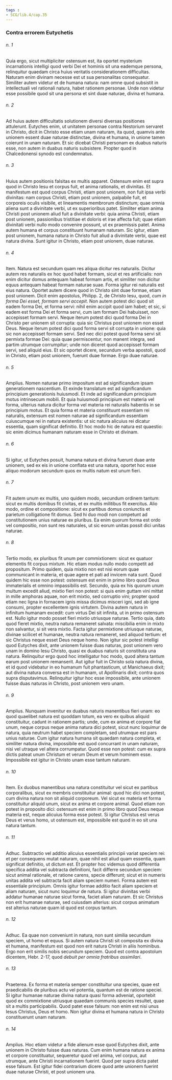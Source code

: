 ```yaml
---
tags : 
- SCG/lib.4/cap.35
---
```


### Contra errorem Eutychetis

###### n. 1
Quia ergo, sicut multipliciter ostensum est, ita oportet mysterium incarnationis intelligi quod verbi Dei et hominis sit una eademque persona, relinquitur quaedam circa huius veritatis considerationem difficultas. Naturam enim divinam necesse est ut sua personalitas consequatur. Similiter autem videtur et de humana natura: nam omne quod subsistit in intellectuali vel rationali natura, habet rationem personae. Unde non videtur esse possibile quod sit una persona et sint duae naturae, divina et humana.

###### n. 2
Ad huius autem difficultatis solutionem diversi diversas positiones attulerunt. Eutyches enim, ut unitatem personae contra Nestorium servaret in Christo, dicit in Christo esse etiam unam naturam, ita quod, quamvis ante unionem essent duae naturae distinctae, divina et humana, in unione tamen coierunt in unam naturam. Et sic dicebat Christi personam ex duabus naturis esse, non autem in duabus naturis subsistere. Propter quod in Chalcedonensi synodo est condemnatus.

###### n. 3
Huius autem positionis falsitas ex multis apparet. Ostensum enim est supra quod in Christo Iesu et corpus fuit, et anima rationalis, et divinitas. Et manifestum est quod corpus Christi, etiam post unionem, non fuit ipsa verbi divinitas: nam corpus Christi, etiam post unionem, palpabile fuit, et corporeis oculis visibile, et lineamentis membrorum distinctum; quae omnia aliena sunt a divinitate verbi, ut ex superioribus patet. Similiter etiam anima Christi post unionem aliud fuit a divinitate verbi: quia anima Christi, etiam post unionem, passionibus tristitiae et doloris et irae affecta fuit; quae etiam divinitati verbi nullo modo convenire possunt, ut ex praemissis patet. Anima autem humana et corpus constituunt humanam naturam. Sic igitur, etiam post unionem, humana natura in Christo fuit aliud a divinitate verbi, quae est natura divina. Sunt igitur in Christo, etiam post unionem, duae naturae.

###### n. 4
Item. Natura est secundum quam res aliqua dicitur res naturalis. Dicitur autem res naturalis ex hoc quod habet formam, sicut et res artificialis: non enim dicitur domus antequam habeat formam artis, et similiter non dicitur equus antequam habeat formam naturae suae. Forma igitur rei naturalis est eius natura. Oportet autem dicere quod in Christo sint duae formae, etiam post unionem. Dicit enim apostolus, Philipp. 2, de Christo Iesu, quod, *cum in forma Dei esset, formam servi accepit*. Non autem potest dici quod sit eadem forma Dei, et forma servi: nihil enim accipit quod iam habet; et sic, si eadem est forma Dei et forma servi, cum iam formam Dei habuisset, non accepisset formam servi. Neque iterum potest dici quod forma Dei in Christo per unionem sit corrupta: quia sic Christus post unionem non esset Deus. Neque iterum potest dici quod forma servi sit corrupta in unione: quia sic non accepisset formam servi. Sed nec dici potest quod forma servi sit permixta formae Dei: quia quae permiscentur, non manent integra, sed partim utrumque corrumpitur; unde non diceret quod accepisset formam servi, sed aliquid eius. Et sic oportet dicere, secundum verba apostoli, quod in Christo, etiam post unionem, fuerunt duae formae. Ergo duae naturae.

###### n. 5
Amplius. Nomen naturae primo impositum est ad significandum ipsam generationem nascentium. Et exinde translatum est ad significandum principium generationis huiusmodi. Et inde ad significandum principium motus intrinsecum mobili. Et quia huiusmodi principium est materia vel forma, ulterius natura dicitur forma vel materia rei naturalis habentis in se principium motus. Et quia forma et materia constituunt essentiam rei naturalis, extensum est nomen naturae ad significandum essentiam cuiuscumque rei in natura existentis: ut sic natura alicuius rei dicatur essentia, quam significat definitio. Et hoc modo hic de natura est quaestio: sic enim dicimus humanam naturam esse in Christo et divinam.

###### n. 6
Si igitur, ut Eutyches posuit, humana natura et divina fuerunt duae ante unionem, sed ex eis in unione conflata est una natura, oportet hoc esse aliquo modorum secundum quos ex multis natum est unum fieri.

###### n. 7
Fit autem unum ex multis, uno quidem modo, secundum ordinem tantum: sicut ex multis domibus fit civitas, et ex multis militibus fit exercitus. Alio modo, ordine et compositione: sicut ex partibus domus coniunctis et parietum colligatione fit domus. Sed hi duo modi non competunt ad constitutionem unius naturae ex pluribus. Ea enim quorum forma est ordo vel compositio, non sunt res naturales, ut sic eorum unitas possit dici unitas naturae.

###### n. 8
Tertio modo, ex pluribus fit unum per commixtionem: sicut ex quatuor elementis fit corpus mixtum. Hic etiam modus nullo modo competit ad propositum. Primo quidem, quia mixtio non est nisi eorum quae communicant in materia, et quae agere et pati ad invicem nata sunt. Quod quidem hic esse non potest: ostensum est enim in primo libro quod Deus immaterialis et omnino impassibilis est. Secundo, quia ex his quorum unum multum excedit aliud, mixtio fieri non potest: si quis enim guttam vini mittat in mille amphoras aquae, non erit mixtio, sed corruptio vini; propter quod etiam nec ligna in fornacem ignis missa dicimus misceri igni, sed ab igne consumi, propter excellentem ignis virtutem. Divina autem natura in infinitum humanam excedit: cum virtus Dei sit infinita, ut in primo ostensum est. Nullo igitur modo posset fieri mixtio utriusque naturae. Tertio quia, dato quod fieret mixtio, neutra natura remaneret salvata: miscibilia enim in mixto non salvantur, si sit vera mixtio. Facta igitur permixtione utriusque naturae, divinae scilicet et humanae, neutra natura remaneret, sed aliquod tertium: et sic Christus neque esset Deus neque homo. Non igitur sic potest intelligi quod Eutyches dixit, ante unionem fuisse duas naturas, post unionem vero unam in domino Iesu Christo, quasi ex duabus naturis sit constituta una natura. Relinquitur ergo quod hoc intelligatur hoc modo, quod altera tantum earum post unionem remanserit. Aut igitur fuit in Christo sola natura divina, et id quod videbatur in eo humanum fuit phantasticum, ut Manichaeus dixit; aut divina natura conversa est in humanam, ut Apollinaris dixit; contra quos supra disputavimus. Relinquitur igitur hoc esse impossibile, ante unionem fuisse duas naturas in Christo, post unionem vero unam.

###### n. 9
Amplius. Nunquam invenitur ex duabus naturis manentibus fieri unam: eo quod quaelibet natura est quoddam totum, ea vero ex quibus aliquid constituitur, cadunt in rationem partis; unde, cum ex anima et corpore fiat unum, neque corpus neque anima natura dici potest, sicut nunc loquimur de natura, quia neutrum habet speciem completam, sed utrumque est pars unius naturae. Cum igitur natura humana sit quaedam natura completa, et similiter natura divina, impossibile est quod concurrant in unam naturam, nisi vel utraque vel altera corrumpatur. Quod esse non potest: cum ex supra dictis pateat unum Christum et verum Deum et verum hominem esse. Impossibile est igitur in Christo unam esse tantum naturam.

###### n. 10
Item. Ex duobus manentibus una natura constituitur vel sicut ex partibus corporalibus, sicut ex membris constituitur animal: quod hic dici non potest, cum divina natura non sit aliquid corporeum. Vel sicut ex materia et forma constituitur aliquid unum, sicut ex anima et corpore animal. Quod etiam non potest in proposito dici: ostensum est enim in primo libro quod Deus neque materia est, neque alicuius forma esse potest. Si igitur Christus est verus Deus et verus homo, ut ostensum est, impossibile est quod in eo sit una natura tantum.

###### n. 11
Adhuc. Subtractio vel additio alicuius essentialis principii variat speciem rei: et per consequens mutat naturam, quae nihil est aliud quam essentia, quam significat definitio, ut dictum est. Et propter hoc videmus quod differentia specifica addita vel subtracta definitioni, facit differre secundum speciem: sicut animal rationale, et ratione carens, specie differunt; sicut et in numeris unitas addita vel subtracta facit aliam speciem numeri. Forma autem est essentiale principium. Omnis igitur formae additio facit aliam speciem et aliam naturam, sicut nunc loquimur de natura. Si igitur divinitas verbi addatur humanae naturae sicut forma, faciet aliam naturam. Et sic Christus non erit humanae naturae, sed cuiusdam alterius: sicut corpus animatum est alterius naturae quam id quod est corpus tantum.

###### n. 12
Adhuc. Ea quae non conveniunt in natura, non sunt similia secundum speciem, ut homo et equus. Si autem natura Christi sit composita ex divina et humana, manifestum est quod non erit natura Christi in aliis hominibus. Ergo non erit similis nobis secundum speciem. Quod est contra apostolum dicentem, Hebr. 2-17, quod *debuit per omnia fratribus assimilari*.

###### n. 13
Praeterea. Ex forma et materia semper constituitur una species, quae est praedicabilis de pluribus actu vel potentia, quantum est de ratione speciei. Si igitur humanae naturae divina natura quasi forma adveniat, oportebit quod ex commixtione utriusque quaedam communis species resultet, quae sit a multis participabilis. Quod patet esse falsum: non enim est nisi unus Iesus Christus, Deus et homo. Non igitur divina et humana natura in Christo constituerunt unam naturam.

###### n. 14
Amplius. Hoc etiam videtur a fide alienum esse quod Eutyches dixit, ante unionem in Christo fuisse duas naturas. Cum enim humana natura ex anima et corpore constituatur, sequeretur quod vel anima, vel corpus, aut utrumque, ante Christi incarnationem fuerint. Quod per supra dicta patet esse falsum. Est igitur fidei contrarium dicere quod ante unionem fuerint duae naturae Christi, et post unionem una.

